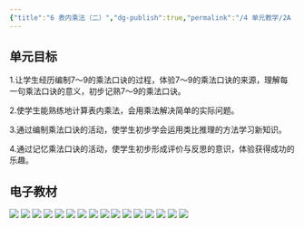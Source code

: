 ```yaml
---
{"title":"6 表内乘法（二）","dg-publish":true,"permalink":"/4 单元教学/2A 二上/6 表内乘法（二）/","dgPassFrontmatter":true,"noteIcon":""}
---
```



## 单元目标

1.让学生经历编制7〜9的乘法口诀的过程，体验7〜9的乘法口诀的来源，理解每一句乘法口诀的意义，初步记熟7〜9的乘法口诀。

2.使学生能熟练地计算表内乘法，会用乘法解决简单的实际问题。

3.通过编制乘法口诀的活动，使学生初步学会运用类比推理的方法学习新知识。

4.通过记忆乘法口诀的活动，使学生初步形成评价与反思的意识，体验获得成功的乐趣。

## 电子教材


<p class="grid-4">
	<img loading="lazy" decoding="async" src="https://book.pep.com.cn/1221001201131/files/mobile/78.jpg">
	<img loading="lazy" decoding="async" src="https://book.pep.com.cn/1221001201131/files/mobile/79.jpg">
	<img loading="lazy" decoding="async" src="https://book.pep.com.cn/1221001201131/files/mobile/80.jpg">
	<img loading="lazy" decoding="async" src="https://book.pep.com.cn/1221001201131/files/mobile/81.jpg">
	<img loading="lazy" decoding="async" src="https://book.pep.com.cn/1221001201131/files/mobile/82.jpg">
	<img loading="lazy" decoding="async" src="https://book.pep.com.cn/1221001201131/files/mobile/83.jpg">
	<img loading="lazy" decoding="async" src="https://book.pep.com.cn/1221001201131/files/mobile/84.jpg">
	<img loading="lazy" decoding="async" src="https://book.pep.com.cn/1221001201131/files/mobile/85.jpg">
	<img loading="lazy" decoding="async" src="https://book.pep.com.cn/1221001201131/files/mobile/86.jpg">
	<img loading="lazy" decoding="async" src="https://book.pep.com.cn/1221001201131/files/mobile/87.jpg">
	<img loading="lazy" decoding="async" src="https://book.pep.com.cn/1221001201131/files/mobile/88.jpg">
	<img loading="lazy" decoding="async" src="https://book.pep.com.cn/1221001201131/files/mobile/89.jpg">
	<img loading="lazy" decoding="async" src="https://book.pep.com.cn/1221001201131/files/mobile/90.jpg">
	<img loading="lazy" decoding="async" src="https://book.pep.com.cn/1221001201131/files/mobile/91.jpg">
	<img loading="lazy" decoding="async" src="https://book.pep.com.cn/1221001201131/files/mobile/92.jpg">
	<img loading="lazy" decoding="async" src="https://book.pep.com.cn/1221001201131/files/mobile/93.jpg">
</p>
